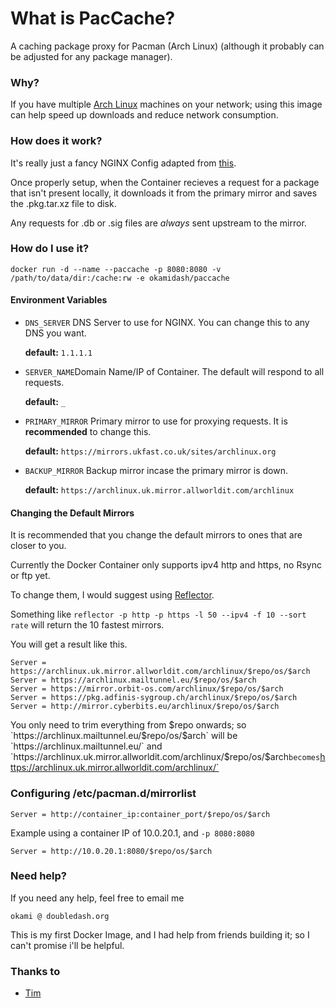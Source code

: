 # What is PacCache?
A caching package proxy for Pacman (Arch Linux) (although it probably can be adjusted for any package manager).

### Why?
If you have multiple [Arch Linux](https://archlinux.org) machines on your network; using this image can help speed up downloads and reduce network consumption.

### How does it work?
It's really just a fancy NGINX Config adapted from [this](https://github.com/nastasie-octavian/nginx_pacman_cache_config/blob/87d4897b8fa37e70da4238d7074c639c041daf39/nginx.conf).

Once properly setup, when the Container recieves a request for a package that isn't present locally, it downloads it from the primary mirror and saves the .pkg.tar.xz file to disk. 

Any requests for .db or .sig files are *always* sent upstream to the mirror.

### How do I use it?
`docker run -d --name --paccache -p 8080:8080 -v /path/to/data/dir:/cache:rw -e okamidash/paccache`

#### Environment Variables
- `DNS_SERVER` DNS Server to use for NGINX. You can change this to any DNS you want. 
   
   **default:** `1.1.1.1`

- `SERVER_NAME`Domain Name/IP of Container. The default will respond to all requests.
   
   **default:** `_`

- `PRIMARY_MIRROR` Primary mirror to use for proxying requests. It is **recommended** to change this.
   
   **default:** `https://mirrors.ukfast.co.uk/sites/archlinux.org`

- `BACKUP_MIRROR` Backup mirror incase the primary mirror is down. 

   **default:** `https://archlinux.uk.mirror.allworldit.com/archlinux`
   
#### Changing the Default Mirrors
It is recommended that you change the default mirrors to ones that are closer to you. 

Currently the Docker Container only supports ipv4 http and https, no Rsync or ftp yet.

To change them, I would suggest using [Reflector](https://xyne.archlinux.ca/projects/reflector/).

Something like `reflector -p http -p https -l 50 --ipv4 -f 10 --sort rate` will return the 10 fastest mirrors.

You will get a result like this.
```
Server = https://archlinux.uk.mirror.allworldit.com/archlinux/$repo/os/$arch
Server = https://archlinux.mailtunnel.eu/$repo/os/$arch
Server = https://mirror.orbit-os.com/archlinux/$repo/os/$arch
Server = https://pkg.adfinis-sygroup.ch/archlinux/$repo/os/$arch
Server = http://mirror.cyberbits.eu/archlinux/$repo/os/$arch
```
You only need to trim everything from $repo onwards; so `https://archlinux.mailtunnel.eu/$repo/os/$arch` will be `https://archlinux.mailtunnel.eu/`
and `https://archlinux.uk.mirror.allworldit.com/archlinux/$repo/os/$arch` becomes `https://archlinux.uk.mirror.allworldit.com/archlinux/`

### Configuring /etc/pacman.d/mirrorlist
`Server = http://container_ip:container_port/$repo/os/$arch`

Example using a container IP of 10.0.20.1, and `-p 8080:8080`

`Server = http://10.0.20.1:8080/$repo/os/$arch`

### Need help?
If you need any help, feel free to email me

`okami @ doubledash.org`


This is my first Docker Image, and I had help from friends building it; so I can't promise i'll be helpful.

### Thanks to
- [Tim](https://github.com/tscs37)
